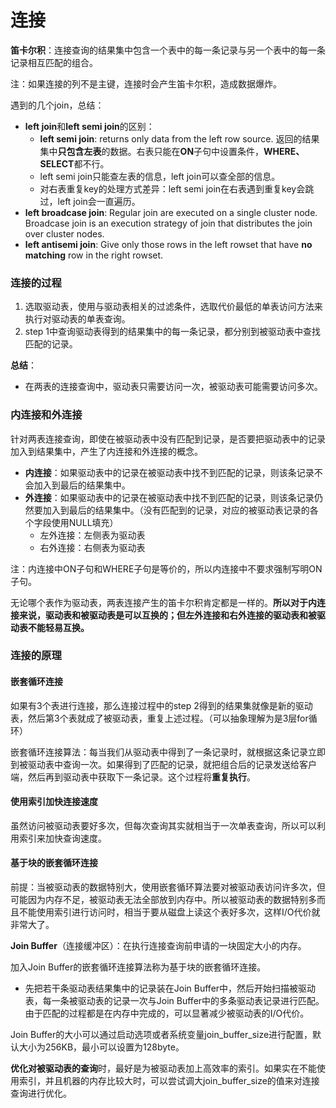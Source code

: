 # 连接

**笛卡尔积**：连接查询的结果集中包含一个表中的每一条记录与另一个表中的每一条记录相互匹配的组合。

注：如果连接的列不是主键，连接时会产生笛卡尔积，造成数据爆炸。

遇到的几个join，总结：

- **left join**和**left semi join**的区别：
  - **left semi join**:  returns only data from the left row source. 返回的结果集中**只包含左表**的数据。右表只能在**ON**子句中设置条件，**WHERE、SELECT**都不行。
  - left semi join只能查左表的信息，left join可以查全部的信息。
  - 对右表重复key的处理方式差异：left semi join在右表遇到重复key会跳过，left join会一直遍历。
- **left broadcase join**: Regular join are executed on a single cluster node. Broadcase join is an execution strategy of join that distributes the join over cluster nodes. 
- **left antisemi join**: Give only those rows in the left rowset that have **no matching** row in the right rowset.  

### 连接的过程

1. 选取驱动表，使用与驱动表相关的过滤条件，选取代价最低的单表访问方法来执行对驱动表的单表查询。
2. step 1中查询驱动表得到的结果集中的每一条记录，都分别到被驱动表中查找匹配的记录。

**总结**：

- 在两表的连接查询中，驱动表只需要访问一次，被驱动表可能需要访问多次。

### 内连接和外连接

针对两表连接查询，即使在被驱动表中没有匹配到记录，是否要把驱动表中的记录加入到结果集中，产生了内连接和外连接的概念。

- **内连接**：如果驱动表中的记录在被驱动表中找不到匹配的记录，则该条记录不会加入到最后的结果集中。
- **外连接**：如果驱动表中的记录在被驱动表中找不到匹配的记录，则该条记录仍然要加入到最后的结果集中。（没有匹配到的记录，对应的被驱动表记录的各个字段使用NULL填充）
  - 左外连接：左侧表为驱动表
  - 右外连接：右侧表为驱动表

注：内连接中ON子句和WHERE子句是等价的，所以内连接中不要求强制写明ON子句。

无论哪个表作为驱动表，两表连接产生的笛卡尔积肯定都是一样的。**所以对于内连接来说，驱动表和被驱动表是可以互换的；但左外连接和右外连接的驱动表和被驱动表不能轻易互换。**

### 连接的原理

#### 嵌套循环连接

如果有3个表进行连接，那么连接过程中的step 2得到的结果集就像是新的驱动表，然后第3个表就成了被驱动表，重复上述过程。（可以抽象理解为是3层for循环）

嵌套循环连接算法：每当我们从驱动表中得到了一条记录时，就根据这条记录立即到被驱动表中查询一次。如果得到了匹配的记录，就把组合后的记录发送给客户端，然后再到驱动表中获取下一条记录。这个过程将**重复执行**。

#### 使用索引加快连接速度

虽然访问被驱动表要好多次，但每次查询其实就相当于一次单表查询，所以可以利用索引来加快查询速度。

#### 基于块的嵌套循环连接

前提：当被驱动表的数据特别大，使用嵌套循环算法要对被驱动表访问许多次，但可能因为内存不足，被驱动表无法全部放到内存中。所以被驱动表的数据特别多而且不能使用索引进行访问时，相当于要从磁盘上读这个表好多次，这样I/O代价就非常大了。

**Join Buffer**（连接缓冲区）：在执行连接查询前申请的一块固定大小的内存。

加入Join Buffer的嵌套循环连接算法称为基于块的嵌套循环连接。

- 先把若干条驱动表结果集中的记录装在Join Buffer中，然后开始扫描被驱动表，每一条被驱动表的记录一次与Join Buffer中的多条驱动表记录进行匹配。由于匹配的过程都是在内存中完成的，可以显著减少被驱动表的I/O代价。

Join Buffer的大小可以通过启动选项或者系统变量join_buffer_size进行配置，默认大小为256KB，最小可以设置为128byte。

**优化对被驱动表的查询**时，最好是为被驱动表加上高效率的索引。如果实在不能使用索引，并且机器的内存比较大时，可以尝试调大join_buffer_size的值来对连接查询进行优化。
